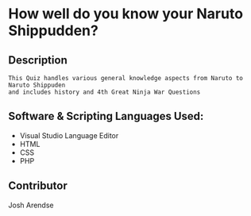 # How well do you know your Naruto Shippudden?
## Description
```
This Quiz handles various general knowledge aspects from Naruto to Naruto Shippuden
and includes history and 4th Great Ninja War Questions
```
## Software & Scripting Languages Used:
- Visual Studio Language Editor
- HTML
- CSS
- PHP

## Contributor
Josh Arendse
